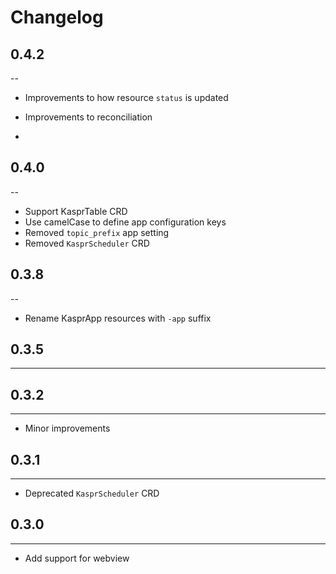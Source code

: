 # Changelog

## 0.4.2
--
* Improvements to how resource `status` is updated
* Improvements to reconciliation

* 
## 0.4.0
--
* Support KasprTable CRD
* Use camelCase to define app configuration keys
* Removed `topic_prefix` app setting
* Removed `KasprScheduler` CRD

## 0.3.8
--
* Rename KasprApp resources with `-app` suffix

## 0.3.5
---

## 0.3.2
---
* Minor improvements

## 0.3.1
---
* Deprecated `KasprScheduler` CRD

## 0.3.0
---
* Add support for webview